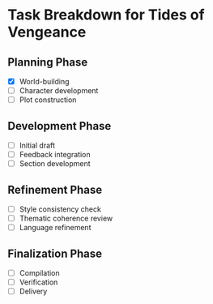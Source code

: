 # Task Breakdown for Tides of Vengeance

## Planning Phase
- [x] World-building
- [ ] Character development
- [ ] Plot construction

## Development Phase
- [ ] Initial draft
- [ ] Feedback integration
- [ ] Section development

## Refinement Phase
- [ ] Style consistency check
- [ ] Thematic coherence review
- [ ] Language refinement

## Finalization Phase
- [ ] Compilation
- [ ] Verification
- [ ] Delivery
